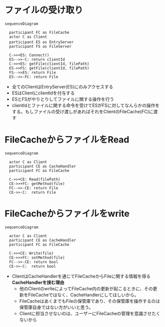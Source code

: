 # ファイルの受け取り
```mermaid
sequenceDiagram

  participant FC as FileCache
  actor C as Client
  participant ES as EntryServer　
  participant FS as FileServer

  C->>+ES: Connect()
  ES-->>-C: return clientId 
  C->>+ES: getFile(clientId, filePath)
  ES->>FS: getFile(clientId, filePath)
  FS-->>ES: return File
  ES-->>-FC: return File
```
- 全てのClientはEntryServer(ES)にのみアクセスする
- ESはClientにclientIdを付与する
- ESとFSがやりとりしてファイルに関する操作を行う
- clientIdとファイルに関する命令を受けてESがFSに対してなんらかの操作をする。もしファイルの受け渡しがあればそれをClientのFileCache(FC)に渡す

# FileCacheからファイルをRead
```mermaid
sequenceDiagram

  actor C as Client
  participant CE as CacheHandler
  participant FC as FileCache

  C->>+CE: Read(filePath)
  CE->>+FC: getMethod(file)
  FC-->>-CE: return File
  CE->>-C:  return File
```

# FileCacheからファイルをwrite
```mermaid
sequenceDiagram

  actor C as Client
  participant CE as CacheHandler
  participant FC as FileCache

  C->>+CE: Write(file)
  CE->>+FC: setMethod(file)
  FC-->>-CE: return bool
  CE->>-C:  return bool
```

- ClientはCacheHandlerを通じてFileCacheからFileに関する情報を得る
**CacheHandlerを挟む理由**
  - 他のClientのwriteによってFileCache内の更新が起こるときに、その更新をFileCacheではなく、CacheHandlerにしてほしいから。
  - FileCacheはあくまでもFileの保管庫であり、その保管庫を操作するのは保管庫自身ではない方がいいと思う。
  - Clientに担当させないのは、ユーザーにFileCacheの管理を意識させたくないから
